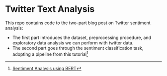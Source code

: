 # Twitter Text Analysis
This repo contains code to the two-part blog post on Twitter sentiment analysis:
- The first part introduces the dataset, preprocessing procedure, and exploratory data analysis we can perform with twitter data.
- The second part goes through the sentiment classification task, adopting a pipeline from this tutorial[^1] 

[^1]: [Sentiment Analysis using BERT](https://www.kaggle.com/code/prakharrathi25/sentiment-analysis-using-bert) 

